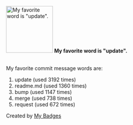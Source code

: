 <img src="https://my-badges.github.io/my-badges/favorite-word.png" alt="My favorite word is &quot;update&quot;." title="My favorite word is &quot;update&quot;." width="128">
<strong>My favorite word is &quot;update&quot;.</strong>
<br><br>

My favorite commit message words are:

1. update (used 3192 times)
2. readme.md (used 1360 times)
3. bump (used 1147 times)
4. merge (used 738 times)
5. request (used 672 times)


Created by <a href="https://github.com/my-badges/my-badges">My Badges</a>